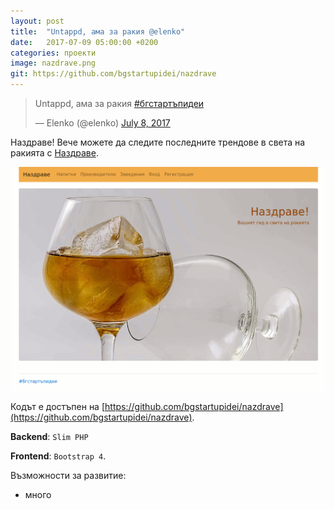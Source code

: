 ```yaml
---
layout: post
title:  "Untappd, ама за ракия @elenko"
date:   2017-07-09 05:00:00 +0200
categories: проекти
image: nazdrave.png
git: https://github.com/bgstartupidei/nazdrave
---
```


<blockquote class="twitter-tweet" data-lang="en"><p lang="und" dir="ltr">Untappd, ама за ракия <a href="https://twitter.com/hashtag/%D0%B1%D0%B3%D1%81%D1%82%D0%B0%D1%80%D1%82%D1%8A%D0%BF%D0%B8%D0%B4%D0%B5%D0%B8?src=hash">#бгстартъпидеи</a></p>&mdash; Elenko (@elenko) <a href="https://twitter.com/elenko/status/883654988727275521">July 8, 2017</a></blockquote>
<script async src="//platform.twitter.com/widgets.js" charset="utf-8"></script>

Наздраве! Вече можете да следите последните трендове в света на ракията с  [Наздраве](http://nazdrave.bgstartupidei.com/).

![Наздраве](/images/nazdrave.png)

Кодът е достъпен на [https://github.com/bgstartupidei/nazdrave](https://github.com/bgstartupidei/nazdrave).

**Backend**: `Slim PHP`

**Frontend**: `Bootstrap 4`.

Възможности за развитие:
* много

